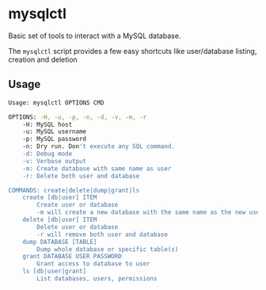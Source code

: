 # mysqlctl

Basic set of tools to interact with a MySQL database.

The `mysqlctl` script provides a few easy shortcuts like user/database listing, creation and deletion


## Usage

``` bash
Usage: mysqlctl OPTIONS CMD

OPTIONS: -H, -u, -p, -n, -d, -v, -m, -r
    -H: MySQL host
    -u: MySQL username
    -p: MySQL password
    -n: Dry run. Don't execute any SQL command.
    -d: Debug mode
    -v: Verbose output
    -m: Create database with same name as user
    -r: Delete both user and database

COMMANDS: create|delete|dump|grant|ls
    create [db|user] ITEM
        Create user or database
        -m will create a new database with the same name as the new user
    delete [db|user] ITEM
        Delete user or database
        -r will remove both user and database
    dump DATABASE [TABLE]
        Dump whole database or specific table(s)
    grant DATABASE USER PASSWORD
        Grant access to database to user
    ls [db|user|grant]
        List databases, users, permissions
```
